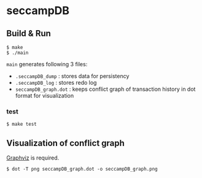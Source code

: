 # seccampDB

## Build & Run
```
$ make
$ ./main
```

`main` generates following 3 files:
* `.seccampDB_dump` : stores data for persistency
* `.seccampDB_log` : stores redo log
* `seccampDB_graph.dot` : keeps conflict graph of transaction history in dot format for visualization

### test
```
$ make test
```

## Visualization of conflict graph
[Graphviz](https://www.graphviz.org) is required.

```
$ dot -T png seccampDB_graph.dot -o seccampDB_graph.png
```

